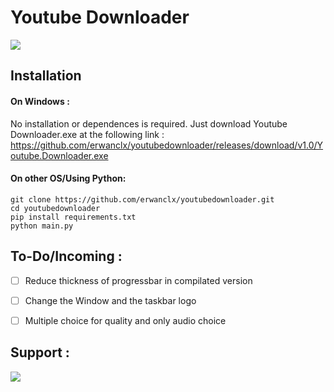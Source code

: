 # Youtube Downloader

![](http://ForTheBadge.com/images/badges/made-with-python.svg)

## Installation

#### On Windows :

No installation or dependences is required. Just download Youtube Downloader.exe at the following link : https://github.com/erwanclx/youtubedownloader/releases/download/v1.0/Youtube.Downloader.exe

#### On other OS/Using Python:

```git
git clone https://github.com/erwanclx/youtubedownloader.git
cd youtubedownloader
pip install requirements.txt
python main.py
```

## To-Do/Incoming :

- [ ]  Reduce thickness of progressbar in compilated version

- [ ]  Change the Window and the taskbar logo

- [ ]  Multiple choice for quality and only audio choice



## Support :

[![](https://img.shields.io/badge/PayPal-00457C?style=for-the-badge&logo=paypal&logoColor=white)](https://paypal.me/erwanclx)
